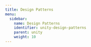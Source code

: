 ```yaml
---
title: Design Patterns
menu:
  sidebar:
    name: Design Patterns
    identifier: unity-design-patterns
    parent: unity
    weight: 10
---
```

